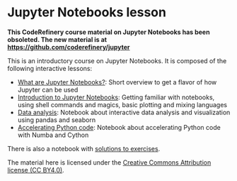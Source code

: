 # Jupyter Notebooks lesson

__**This CodeRefinery course material on Jupyter Notebooks has been obsoleted. The new material is at https://github.com/coderefinery/jupyter**__

This is an introductory course on Jupyter Notebooks. It is composed of the following 
interactive lessons:

 - [What are Jupyter Notebooks?](https://github.com/coderefinery/jupyter/blob/master/introduction.ipynb): Short overview to get a flavor of how Jupyter can be used
 - [Introduction to Jupyter Notebooks](https://github.com/coderefinery/jupyter/blob/master/basics_of_jupyter.ipynb): Getting familiar with notebooks, using shell commands and magics, basic plotting and mixing languages
 - [Data analysis](https://github.com/coderefinery/jupyter/blob/master/data_analysis.ipynb): Notebook about interactive data analysis and visualization using pandas and seaborn
 - [Accelerating Python code](https://github.com/coderefinery/jupyter/blob/master/accelerating_python.ipynb): Notebook about accelerating Python code with Numba and Cython

There is also a notebook with [solutions to exercises](https://github.com/coderefinery/jupyter/blob/master/solutions.ipynb).

The material here is licensed under the [Creative Commons Attribution license (CC BY4.0)](https://creativecommons.org/licenses/by/4.0/).





